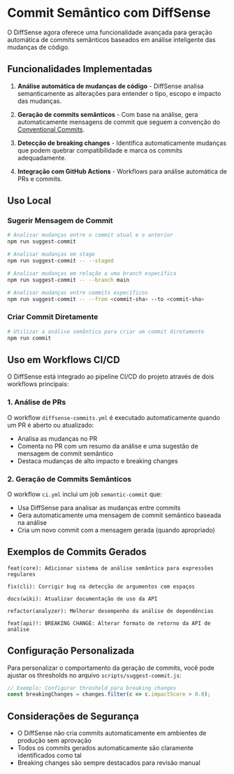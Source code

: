 # Commit Semântico com DiffSense

O DiffSense agora oferece uma funcionalidade avançada para geração automática de commits semânticos baseados em análise inteligente das mudanças de código.

## Funcionalidades Implementadas

1. **Análise automática de mudanças de código** - DiffSense analisa semanticamente as alterações para entender o tipo, escopo e impacto das mudanças.

2. **Geração de commits semânticos** - Com base na análise, gera automaticamente mensagens de commit que seguem a convenção do [Conventional Commits](https://www.conventionalcommits.org/).

3. **Detecção de breaking changes** - Identifica automaticamente mudanças que podem quebrar compatibilidade e marca os commits adequadamente.

4. **Integração com GitHub Actions** - Workflows para análise automática de PRs e commits.

## Uso Local

### Sugerir Mensagem de Commit

```bash
# Analisar mudanças entre o commit atual e o anterior
npm run suggest-commit

# Analisar mudanças em stage
npm run suggest-commit -- --staged

# Analisar mudanças em relação a uma branch específica
npm run suggest-commit -- --branch main

# Analisar mudanças entre commits específicos
npm run suggest-commit -- --from <commit-sha> --to <commit-sha>
```

### Criar Commit Diretamente

```bash
# Utilizar a análise semântica para criar um commit diretamente
npm run commit
```

## Uso em Workflows CI/CD

O DiffSense está integrado ao pipeline CI/CD do projeto através de dois workflows principais:

### 1. Análise de PRs

O workflow `diffsense-commits.yml` é executado automaticamente quando um PR é aberto ou atualizado:

- Analisa as mudanças no PR
- Comenta no PR com um resumo da análise e uma sugestão de mensagem de commit semântico
- Destaca mudanças de alto impacto e breaking changes

### 2. Geração de Commits Semânticos

O workflow `ci.yml` inclui um job `semantic-commit` que:

- Usa DiffSense para analisar as mudanças entre commits
- Gera automaticamente uma mensagem de commit semântico baseada na análise
- Cria um novo commit com a mensagem gerada (quando apropriado)

## Exemplos de Commits Gerados

```
feat(core): Adicionar sistema de análise semântica para expressões regulares

fix(cli): Corrigir bug na detecção de argumentos com espaços

docs(wiki): Atualizar documentação de uso da API

refactor(analyzer): Melhorar desempenho da análise de dependências

feat(api)!: BREAKING CHANGE: Alterar formato de retorno da API de análise
```

## Configuração Personalizada

Para personalizar o comportamento da geração de commits, você pode ajustar os thresholds no arquivo `scripts/suggest-commit.js`:

```javascript
// Exemplo: Configurar threshold para breaking changes
const breakingChanges = changes.filter(c => c.impactScore > 0.8);
```

## Considerações de Segurança

- O DiffSense não cria commits automaticamente em ambientes de produção sem aprovação
- Todos os commits gerados automaticamente são claramente identificados como tal
- Breaking changes são sempre destacados para revisão manual
